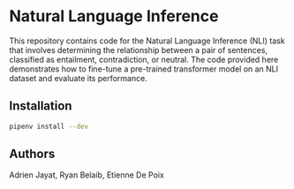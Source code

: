 # Natural Language Inference

This repository contains code for the Natural Language Inference (NLI) task that involves determining the relationship between a pair of sentences, classified as entailment, contradiction, or neutral.
The code provided here demonstrates how to fine-tune a pre-trained transformer model on an NLI dataset and evaluate its performance.

## Installation
```bash
pipenv install --dev
```

## Authors
Adrien Jayat, Ryan Belaib, Etienne De Poix